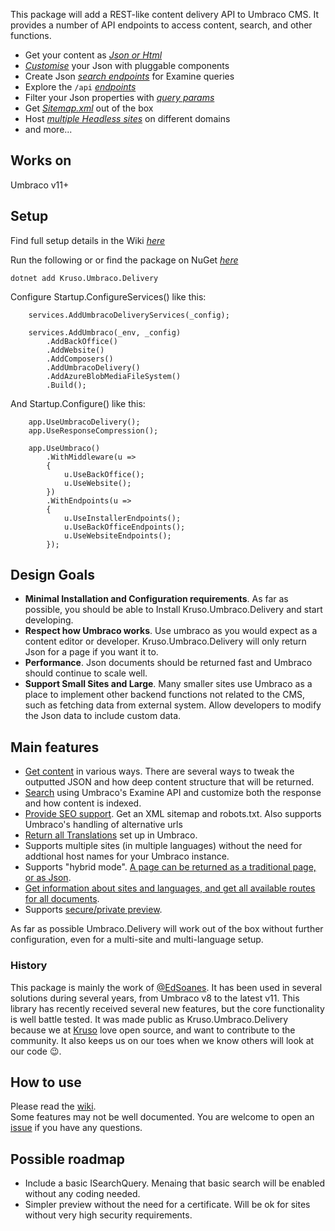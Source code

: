 This package will add a REST-like content delivery API to Umbraco CMS. It provides a number of API endpoints to access content, search, and other functions.

* Get your content as _[Json or Html](https://github.com/Kruso/Kruso.Umbraco.Delivery/wiki/1.-Get-Started#the-umbraco-json-template)_
* _[Customise](https://github.com/Kruso/Kruso.Umbraco.Delivery/wiki/6.-Customizing-the-Json-using-Converters)_ your Json with pluggable components
* Create Json _[search endpoints](https://github.com/Kruso/Kruso.Umbraco.Delivery/wiki/9.-Search-Queries-and-Indexing)_ for Examine queries
* Explore the `/api` _[endpoints](https://github.com/Kruso/Kruso.Umbraco.Delivery/wiki/2.-Using-Umbraco.Delivery)_
* Filter your Json properties with _[query params](https://github.com/Kruso/Kruso.Umbraco.Delivery/wiki/2.-Using-Umbraco.Delivery#query-parameters)_
* Get _[Sitemap.xml](https://github.com/Kruso/Kruso.Umbraco.Delivery/wiki/4.-SEO-Features)_ out of the box
* Host _[multiple Headless sites](https://github.com/Kruso/Kruso.Umbraco.Delivery/wiki/3.-Configuration#multi-site-configuration)_ on different domains
* and more...

## Works on

Umbraco v11+

## Setup

Find full setup details in the Wiki _[here](https://github.com/Kruso/Kruso.Umbraco.Delivery/wiki)_

Run the following or or find the package on NuGet _[here](https://www.nuget.org/packages/Kruso.Umbraco.Delivery)_
```
dotnet add Kruso.Umbraco.Delivery
```

Configure Startup.ConfigureServices() like this:

```
    services.AddUmbracoDeliveryServices(_config);

    services.AddUmbraco(_env, _config)
        .AddBackOffice()
        .AddWebsite()
        .AddComposers()
        .AddUmbracoDelivery()
        .AddAzureBlobMediaFileSystem()
        .Build();
```

And Startup.Configure() like this:

```
    app.UseUmbracoDelivery();
    app.UseResponseCompression();

    app.UseUmbraco()
        .WithMiddleware(u =>
        {
            u.UseBackOffice();
            u.UseWebsite();
        })
        .WithEndpoints(u =>
        {
            u.UseInstallerEndpoints();
            u.UseBackOfficeEndpoints();
            u.UseWebsiteEndpoints();
        });
```

## Design Goals

* **Minimal Installation and Configuration requirements**. As far as possible, you should be able to Install Kruso.Umbraco.Delivery and start developing.
* **Respect how Umbraco works**. Use umbraco as you would expect as a content editor or developer. Kruso.Umbraco.Delivery will only return Json for a page if you want it to.
* **Performance**. Json documents should be returned fast and Umbraco should continue to scale well.
* **Support Small Sites and Large**. Many smaller sites use Umbraco as a place to implement other backend functions not related to the CMS, such as fetching data from external system. Allow developers to modify the Json data to include custom data.

## Main features

* [Get content](https://github.com/Kruso/Kruso.Umbraco.Delivery/wiki/2.-Using-Kruso.Umbraco.Delivery#get-content) in various ways. There are several ways to tweak the outputted JSON and how deep content structure that will be returned.
* [Search](https://github.com/Kruso/Kruso.Umbraco.Delivery/wiki/9.-Search-Queries-and-Indexing) using Umbraco's Examine API and customize both the response and how content is indexed.
* [Provide SEO support](https://github.com/Kruso/Kruso.Umbraco.Delivery/wiki/4.-SEO-Features). Get an XML sitemap and robots.txt. Also supports Umbraco's handling of alternative urls
* [Return all Translations](https://github.com/Kruso/Kruso.Umbraco.Delivery/wiki/2.-Using-Umbraco.Delivery#the-manifest) set up in Umbraco.
* Supports multiple sites (in multiple languages) without the need for addtional host names for your Umbraco instance.
* Supports "hybrid mode". [A page can be returned as a traditional page, or as Json](https://github.com/Kruso/Kruso.Umbraco.Delivery/wiki/1.-Get-Started#the-umbraco-json-template).
* [Get information about sites and languages, and get all available routes for all documents](https://github.com/Kruso/Kruso.Umbraco.Delivery/wiki/2.-Using-Umbraco.Delivery#the-manifest).
* Supports [secure/private preview](https://github.com/Kruso/Kruso.Umbraco.Delivery/wiki/3.-Configuration#preview-configuration).

As far as possible Umbraco.Delivery will work out of the box without further configuration, even for a multi-site and multi-language setup.

### History

This package is mainly the work of [@EdSoanes](https://github.com/EdSoanes). It has been used in several solutions during several years, from Umbraco v8 to the latest v11. This library has recently received several new features, but the core functionality is well battle tested.
It was made public as Kruso.Umbraco.Delivery because we at [Kruso](https://kruso.dk/en/) love open source, and want to contribute to the community. It also keeps us on our toes when we know others will look at our code 😉.
<br>
## How to use

Please read the [wiki](https://github.com/Kruso/Kruso.Umbraco.Delivery/wiki). <br>
Some features may not be well documented. You are welcome to open an [issue](https://github.com/Kruso/Kruso.Umbraco.Delivery/issues) if you have any questions. <br>

## Possible roadmap
* Include a basic ISearchQuery. Menaing that basic search will be enabled without any coding needed.
* Simpler preview without the need for a certificate. Will be ok for sites without very high security requirements.

